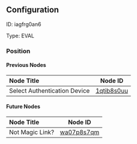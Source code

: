 # 
## Configuration
ID:  iagfrg0an6

Type: EVAL 








### Position

#### Previous Nodes
| Node Title | Node ID |
| :------------- | ------------ |
| Select Authentication Device | [1qtib8s0uu](./1qtib8s0uu.md) | 
 
 #### Future Nodes
| Node Title | Node ID |
| :------------- | ------------ |
| Not Magic Link? |[wa07p8s7qm](./wa07p8s7qm.md) | 